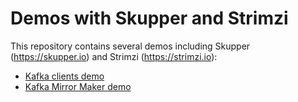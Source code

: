 # Demos with Skupper and Strimzi

This repository contains several demos including Skupper (https://skupper.io) and Strimzi (https://strimzi.io):

* [Kafka clients demo](./clients-demo)
* [Kafka Mirror Maker demo](./mirror-maker-demo)

